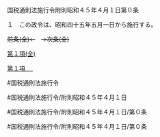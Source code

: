 国税通則法施行令附則昭和４５年４月１日第０条

１　この政令は、昭和四十五年五月一日から施行する。

~~前条(全)←~~　~~→次条(全)~~

[第１項(全)](国税通則法施行＿令附則昭和４５年４月１日第０条第１項_.md)  

[第１項 　 ](国税通則法施行＿令附則昭和４５年４月１日第０条第１項.md)  

#国税通則法施行令

#国税通則法施行令/附則昭和４５年４月１日

#国税通則法施行令/附則昭和４５年４月１日/第０条

#国税通則法施行令/附則昭和４５年４月１日/第０条

